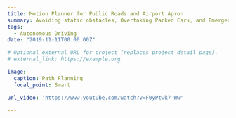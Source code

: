 ```yaml
---
title: Motion Planner for Public Roads and Airport Apron
summary: Avoiding static obstacles, Overtaking Parked Cars, and Emergent Collision Avoidance
tags:
  - Autonomous Driving
date: "2019-11-11T00:00:00Z"

# Optional external URL for project (replaces project detail page).
# external_link: https://example.org

image:
  caption: Path Planning
  focal_point: Smart

url_video: 'https://www.youtube.com/watch?v=F0yPtwk7-Ww'

---
```

<!-- # Avoiding static obstacles
# Overtaking Parked Cars
# Emergent Collision Avoidance -->
